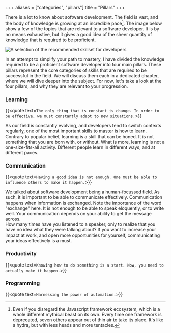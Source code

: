 +++
aliases = ["categories", "pillars"]
title = "Pillars"
+++

There is a lot to know about software development. The field is vast, and the body of knowledge is growing at an incredible pace[^2].
The image below show a few of the topics that are relevant to a software developer. It is by no means exhaustive, but it gives a good idea of
the sheer quantity of knowledge that is required to be proficient.

![A selection of the recommended skillset for developers](/images/developer_learning_path.png)

In an attempt to simplify your path to mastery, I have divided the knowledge required to be a proficient software developer into four main pillars.
These pillars represent the core categories of skills that are required to be successful in the field.
We will discuss them each in a dedicated chapter, where we will dive deeper into the subject.
For now, let's take a look at the four pillars, and why they are relevant to your progression.

### Learning

{{<quote text=`
The only thing that is constant is change. In order to be effective, we must constantly adapt to new situations.
`>}} 

As our field is constantly evolving, and developers tend to switch contexts regularly, one of the most important skills to master is how to learn.
Contrary to popular belief, learning is a skill that can be honed. It is not something that you are born with, or without.
What is more, learning is not a one-size-fits-all activity. Different people learn in different ways, and at different paces.

### Communication

{{<quote text=`
Having a good idea is not enough.
One must be able to influence others to make it happen.
`>}}

We talked about software development being a human-focussed field. As such, it is important to be able to communicate effectively.
Communication happens when information is exchanged. Note the importance of the word "exchange" here. It is not enough to be able to speak
eloquently, or to write well. Your communication depends on your ability to get the message across.   
How many times have you listened to a speaker, only to realize that you have no idea what they were talking about?
If you want to increase your impact at work, and open more opportunities for yourself, communicating your ideas effectively is a must.

### Productivity

{{<quote text=`
Knowing how to do something is a start.
Now, you need to actually make it happen.
`>}}

### Programming

{{<quote text=`
Harnessing the power of automation.
`>}}


[^2]: Even if you disregard the Javascript framework ecosystem, which is a whole different mythical beast on its own. Every time one framework
is deprecated, seven others appear out of thin air to take its place. It's like a hydra, but with less heads and more tentacles.